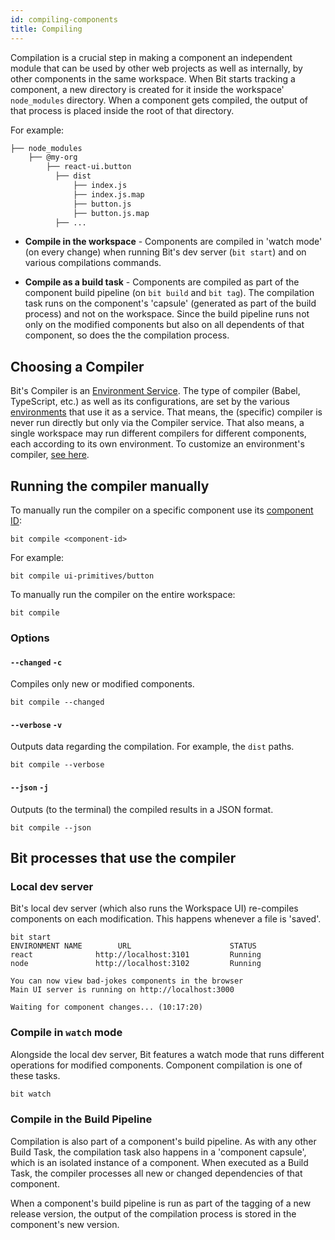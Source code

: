```yaml
--- 
id: compiling-components
title: Compiling
--- 
```


Compilation is a crucial step in making a component an independent module that can be used by other web projects as well as internally, by other components in the same workspace.
When Bit starts tracking a component, a new directory is created for it inside the workspace' `node_modules` directory. When a component gets compiled, the output of that process is placed inside the root of that directory.

For example:

```sh
├── node_modules
    ├── @my-org
        ├── react-ui.button
          ├── dist
              ├── index.js
              ├── index.js.map
              ├── button.js
              ├── button.js.map
          ├── ...
```

- __Compile in the workspace__ - Components are compiled in 'watch mode' (on every change) when running Bit's dev server (`bit start`) and on various compilations commands.


- __Compile as a build task__ - 
Components are compiled as part of the component build pipeline (on `bit build` and `bit tag`).
The compilation task runs on the component's 'capsule' (generated as part of the build process) and not on the workspace.
Since the build pipeline runs not only on the modified components but also on all dependents of that component, so does the the compilation process.


## Choosing a Compiler

Bit's Compiler is an [Environment Service](/building-with-bit/environments).
The type of compiler (Babel, TypeScript, etc.) as well as its configurations, are set by the various [environments](/building-with-bit/environments) that use it as a service.
That means, the (specific) compiler is never run directly but only via the Compiler service. That also means, a single workspace may run different compilers for different components, each according to its own environment.
To customize an environment's compiler, [see here](/building-with-bit/environments).

## Running the compiler manually

To manually run the compiler on a specific component use its [component ID](/building-with-bit/components):

```shell
bit compile <component-id>
```

For example:

```shell
bit compile ui-primitives/button
```

To manually run the compiler on the entire workspace:

```shell
bit compile
```

### Options

#### `--changed` `-c`

Compiles only new or modified components.

```shell
bit compile --changed
```

#### `--verbose` `-v`

Outputs data regarding the compilation. For example, the `dist` paths.

```shell
bit compile --verbose
```

#### `--json` `-j`

Outputs (to the terminal) the compiled results in a JSON format.

```shell
bit compile --json
```

## Bit processes that use the compiler

### Local dev server

Bit's local dev server (which also runs the Workspace UI) re-compiles components on each modification. This happens whenever a file is 'saved'.

```shell
bit start
ENVIRONMENT NAME        URL                      STATUS
react              http://localhost:3101         Running
node               http://localhost:3102         Running

You can now view bad-jokes components in the browser
Main UI server is running on http://localhost:3000

Waiting for component changes... (10:17:20)
```

### Compile in `watch` mode

Alongside the local dev server, Bit features a watch mode that runs different operations for modified components. Component compilation is one of these tasks.

```sh
bit watch
```

### Compile in the Build Pipeline

Compilation is also part of a component's build pipeline. As with any other Build Task, the compilation task also happens in a 'component capsule', which is an isolated instance of a component. When executed as a Build Task, the compiler processes all new or changed dependencies of that component.

When a component's build pipeline is run as part of the tagging of a new release version, the output of the compilation process is stored in the component's new version.

